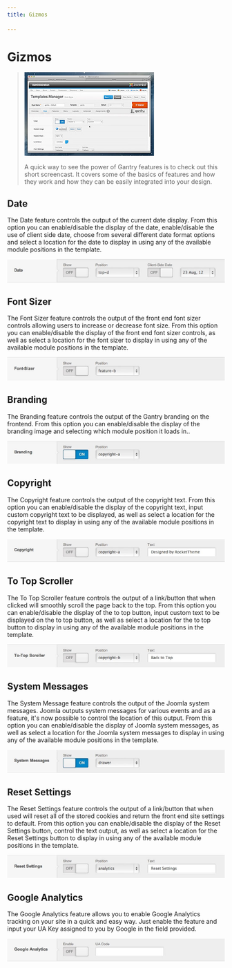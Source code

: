 ```yaml
---
title: Gizmos

---
```


Gizmos
========

> [![](../assets/g4-features.jpg)](http://youtube.com/embed/CiSkV5QVyhY)
>
> A quick way to see the power of Gantry features is to check out this short screencast. It covers some of the basics of features and how they work and how they can be easily integrated into your design.


Date
----
The Date feature controls the output of the current date display. From this option you can enable/disable the display of the date, enable/disable the use of client side date, choose from several different date format options and select a location for the date to display in using any of the available module positions in the template.

![](assets/features-date.jpg)


Font Sizer
----------
The Font Sizer feature controls the output of the front end font sizer controls allowing users to increase or decrease font size. From this option you can enable/disable the display of the front end font sizer controls, as well as select a location for the font sizer to display in using any of the available module positions in the template.

![](assets/features-font-sizer.jpg)


Branding
--------
The Branding feature controls the output of the Gantry branding on the frontend. From this option you can enable/disable the display of the branding image and selecting which module position it loads in..

![](assets/features-branding.jpg)


Copyright
---------
The Copyright feature controls the output of the copyright text. From this option you can enable/disable the display of the copyright text, input custom copyright text to be displayed, as well as select a location for the copyright text to display in using any of the available module positions in the template.

![](assets/features-copyright.jpg)


To Top Scroller
---------------
The To Top Scroller feature controls the output of a link/button that when clicked will smoothly scroll the page back to the top. From this option you can enable/disable the display of the to top button, input custom text to be displayed on the to top button, as well as select a location for the to top button to display in using any of the available module positions in the template.

![](assets/features-totopscroller.jpg)


System Messages
---------------
The System Message feature controls the output of the Joomla system messages. Joomla outputs system messages for various events and as a feature, it's now possible to control the location of this output. From this option you can enable/disable the display of Joomla system messages, as well as select a location for the Joomla system messages to display in using any of the available module positions in the template.

![](assets/features-system-messages.jpg)


Reset Settings
--------------
The Reset Settings feature controls the output of a link/button that when used will reset all of the stored cookies and return the front end site settings to default. From this option you can enable/disable the display of the Reset Settings button, control the text output, as well as select a location for the Reset Settings button to display in using any of the available module positions in the template.

![](assets/features-reset-settings.jpg)


Google Analytics
--------------
The Google Analytics feature allows you to enable Google Analytics tracking on your site in a quick and easy way. Just enable the feature and input your UA Key assigned to you by Google in the field provided.

![](assets/features-google-analytics.jpg)

